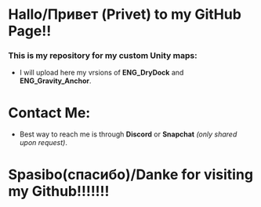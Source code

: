 # Hallo/Привет (Privet) to my GitHub Page!!

### This is my repository for my custom Unity maps:
- I will upload here my vrsions of **ENG_DryDock** and **ENG_Gravity_Anchor**.

# Contact Me:
- Best way to reach me is through **Discord** or **Snapchat** *(only shared upon request)*.

# **Spasibo(спасибо)/Danke for visiting my Github!!!!!!!**
